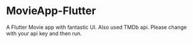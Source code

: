# MovieApp-Flutter
A Flutter Movie app with fantastic UI. Also used TMDb api. Please change with your api key and then run.
